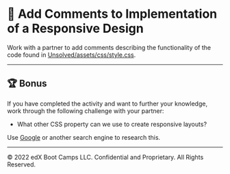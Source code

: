 # 📐 Add Comments to Implementation of a Responsive Design

Work with a partner to add comments describing the functionality of the code found in [Unsolved/assets/css/style.css](Unsolved/assets/css/style.css).

---

## 🏆 Bonus

If you have completed the activity and want to further your knowledge, work through the following challenge with your partner:

* What other CSS property can we use to create responsive layouts?

Use [Google](https://www.google.com) or another search engine to research this.

---
© 2022 edX Boot Camps LLC. Confidential and Proprietary. All Rights Reserved.
